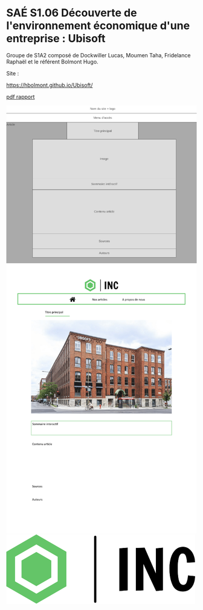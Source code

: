 # SAÉ S1.06 Découverte de l'environnement économique d'une entreprise : Ubisoft

Groupe de S1A2 composé de Dockwiller Lucas, Moumen Taha, Fridelance Raphaël et le référent Bolmont Hugo.

Site : 

https://hbolmont.github.io/Ubisoft/

[pdf rapport](doc/Hugo_BOLMONT_S1A2_rapport.pdf)

![écran de zoning](doc/ecran_zoning.png)
![écran prototype](doc/prototype.png)
![logo](/images/logo_small.png)
